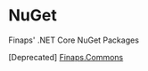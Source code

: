 # NuGet

Finaps' .NET Core NuGet Packages

[Deprecated] [Finaps.Commons](https://github.com/Finaps/NuGet/Finaps/Commons)
